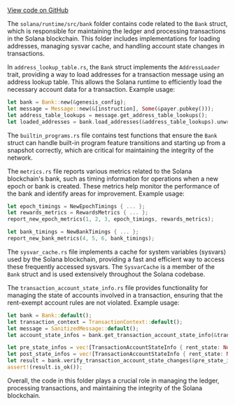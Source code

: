 
[View code on GitHub](https://github.com/solana-labs/solana/tree/master/na/runtime/src/bank)

The `solana/runtime/src/bank` folder contains code related to the `Bank` struct, which is responsible for maintaining the ledger and processing transactions in the Solana blockchain. This folder includes implementations for loading addresses, managing sysvar cache, and handling account state changes in transactions.

In `address_lookup_table.rs`, the `Bank` struct implements the `AddressLoader` trait, providing a way to load addresses for a transaction message using an address lookup table. This allows the Solana runtime to efficiently load the necessary account data for a transaction. Example usage:

```rust
let bank = Bank::new(&genesis_config);
let message = Message::new(&[instruction], Some(&payer.pubkey()));
let address_table_lookups = message.get_address_table_lookups();
let loaded_addresses = bank.load_addresses(&address_table_lookups).unwrap();
```

The `builtin_programs.rs` file contains test functions that ensure the `Bank` struct can handle built-in program feature transitions and starting up from a snapshot correctly, which are critical for maintaining the integrity of the network.

The `metrics.rs` file reports various metrics related to the Solana blockchain's bank, such as timing information for operations when a new epoch or bank is created. These metrics help monitor the performance of the bank and identify areas for improvement. Example usage:

```rust
let epoch_timings = NewEpochTimings { ... };
let rewards_metrics = RewardsMetrics { ... };
report_new_epoch_metrics(1, 2, 3, epoch_timings, rewards_metrics);

let bank_timings = NewBankTimings { ... };
report_new_bank_metrics(4, 5, 6, bank_timings);
```

The `sysvar_cache.rs` file implements a cache for system variables (sysvars) used by the Solana blockchain, providing a fast and efficient way to access these frequently accessed sysvars. The `SysvarCache` is a member of the `Bank` struct and is used extensively throughout the Solana codebase.

The `transaction_account_state_info.rs` file provides functionality for managing the state of accounts involved in a transaction, ensuring that the rent-exempt account rules are not violated. Example usage:

```rust
let bank = Bank::default();
let transaction_context = TransactionContext::default();
let message = SanitizedMessage::default();
let account_state_infos = bank.get_transaction_account_state_info(&transaction_context, &message);

let pre_state_infos = vec![TransactionAccountStateInfo { rent_state: None }];
let post_state_infos = vec![TransactionAccountStateInfo { rent_state: None }];
let result = bank.verify_transaction_account_state_changes(&pre_state_infos, &post_state_infos, &transaction_context);
assert!(result.is_ok());
```

Overall, the code in this folder plays a crucial role in managing the ledger, processing transactions, and maintaining the integrity of the Solana blockchain.